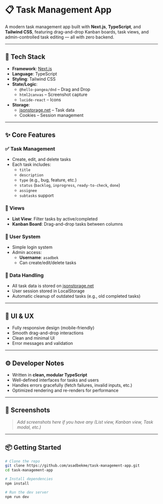 # 📋 Task Management App

A modern task management app built with **Next.js**, **TypeScript**, and **Tailwind CSS**, featuring drag-and-drop Kanban boards, task views, and admin-controlled task editing — all with zero backend.

---

## 🚀 Tech Stack

- **Framework**: [Next.js](https://nextjs.org/)
- **Language**: TypeScript
- **Styling**: Tailwind CSS
- **State/Logic**:
  - `@hello-pangea/dnd` – Drag and Drop
  - `html2canvas` – Screenshot capture
  - `lucide-react` – Icons
- **Storage**:
  - [jsonstorage.net](https://jsonstorage.net) – Task data
  - Cookies – Session management

---

## ✨ Core Features

### ✅ Task Management

- Create, edit, and delete tasks
- Each task includes:
  - `title`
  - `description`
  - `type` (e.g., bug, feature, etc.)
  - `status` (`backlog`, `inprogress`, `ready-to-check`, `done`)
  - `assignee`
  - `subtasks` support

### 🧭 Views

- **List View**: Filter tasks by active/completed
- **Kanban Board**: Drag-and-drop tasks between columns

### 👤 User System

- Simple login system
- Admin access:
  - **Username**: `asadbek`
  - Can create/edit/delete tasks

### 💾 Data Handling

- All task data is stored on [jsonstorage.net](https://jsonstorage.net)
- User session stored in LocalStorage
- Automatic cleanup of outdated tasks (e.g., old completed tasks)

---

## 📱 UI & UX

- Fully responsive design (mobile-friendly)
- Smooth drag-and-drop interactions
- Clean and minimal UI
- Error messages and validation

---

## ⚙️ Developer Notes

- Written in **clean, modular TypeScript**
- Well-defined interfaces for tasks and users
- Handles errors gracefully (fetch failures, invalid inputs, etc.)
- Optimized rendering and re-renders for performance

---

## 📸 Screenshots

> _Add screenshots here if you have any (List view, Kanban view, Task modal, etc.)_

---

## 📦 Getting Started

```bash
# Clone the repo
git clone https://github.com/asadbekme/task-management-app.git
cd task-management-app

# Install dependencies
npm install

# Run the dev server
npm run dev
```
